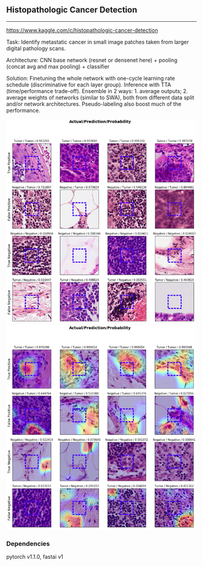 ## Histopathologic Cancer Detection

----
https://www.kaggle.com/c/histopathologic-cancer-detection

Task:
Identify metastatic cancer in small image patches taken from larger digital pathology scans.

Architecture:
CNN base network (resnet or densenet here) + pooling (concat avg and max pooling)  + classifier

Solution:
Finetuning the whole network with one-cycle learning rate schedule (discriminative for each layer group). Inference with TTA (time/performance trade-off). Ensemble in 2 ways: 1. average outputs; 2. average weights of networks (similar to SWA), both from different data split and/or network architectures. Pseudo-labeling also boost much of the performance.

<img src="img/fig1.png" width="760"/> 
<img src="img/fig2.png" width="760"/> 

### Dependencies
pytorch v1.1.0, fastai v1
